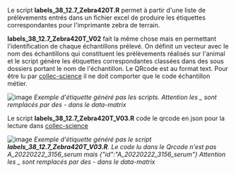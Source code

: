 
Le script **labels_38_12.7_Zebra420T.R** permet à partir d'une liste de prélèvements entrés dans un fichier excel de produire les étiquettes correspondantes pour l'imprimante zebra de terrain.


**labels_38_12.7_Zebra420T_V02** fait la même chose mais en permettant l'identification de chaque échantillons prélevé. On définit un vecteur avec le nom des échantillons qui constituent les prélèvements réalisés sur l'animal et le script génère les étiquettes correspondantes classées dans des sous dossiers portant le nom de l'échantillon.
Le QRcode est au format text. Pour être lu par [collec-science](https://www.collec-science.org/) il ne doit comporter que le code échantillon métier.


![image](https://user-images.githubusercontent.com/39738426/126763694-c196d80f-9a24-4a86-8caf-e6e63cb8160d.png)
*Exemple d'étiquette généré pas les scripts. Attention les _ sont remplacés par des - dans le data-matrix*

Le script **labels_38_12.7_Zebra420T_V03.R** code le qrcode en json pour la lecture dans [collec-science](https://www.collec-science.org/)

![image](https://user-images.githubusercontent.com/39738426/139062499-2b5e8235-1c5e-4602-ba2c-59ef4848d6bd.png)
*Exemple d'étiquette généré pas le script **labels_38_12.7_Zebra420T_V03.R**. Le code lu dans le Qrcode n'est pas A_20220222_3156_serum mais {"id":"A_20220222_3156_serum"} 
Attention les _ sont remplacés par des - dans le data-matrix*
